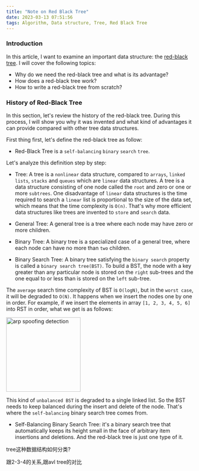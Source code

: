 ```yaml
---
title: "Note on Red Black Tree"
date: 2023-03-13 07:51:56
tags: Algorithm, Data structure, Tree, Red Black Tree
---
```


### Introduction

In this article, I want to examine an important data structure: the [red-black tree](https://en.wikipedia.org/wiki/Red%E2%80%93black_tree). I will cover the following topics:

- Why do we need the red-black tree and what is its advantage? 
- How does a red-black tree work?
- How to write a red-black tree from scratch? 

### History of Red-Black Tree

In this section, let's review the history of the red-black tree. During this process, I will show you why it was invented and what kind of advantages it can provide compared with other tree data structures. 

First thing first, let's define the red-black tree as follow: 

- Red-Black Tree is a `self-balancing` `binary` `search` `tree`. 

Let's analyze this definition step by step: 

- Tree: A tree is a `nonlinear` data structure, compared to `arrays`, `linked lists`, `stacks` and `queues` which are `linear` data structures. A tree is a data structure consisting of one node called the `root` and zero or one or more `subtrees`. One disadvantage of `linear` data structures is the time required to search a `linear` list is proportional to the size of the data set, which means that the time complexity is `O(n)`. That's why more efficient data structures like trees are invented to `store` and `search` data. 

- General Tree: A general tree is a tree where each node may have zero or more children. 

- Binary Tree: A binary tree is a specialized case of a general tree, where each node can have no more than `two` children. 

- Binary Search Tree: A binary tree satisfying the `binary search` property is called a `binary search tree(BST)`. To build a BST, the node with a key greater than any particular node is stored on the `right` sub-trees and the one equal to or less than is stored on the `left` sub-tree. 

The `average` search time complexity of BST is `O(logN)`, but in the `worst case`, it will be degraded to `O(N)`. It happens when we insert the nodes one by one in order. For example, if we insert the elements in array `[1, 2, 3, 4, 5, 6]` into RST in order, what we get is as follows: 

<img src="/images/bst-degraded.png" title="arp spoofing detection" width="200px" height="200px">

This kind of `unbalanced BST` is degraded to a single linked list. So the BST needs to keep balanced during the insert and delete of the node.  That's where the `self-balancing` binary search tree comes from. 

- Self-Balancing Binary Search Tree: it's a binary search tree that automatically keeps its height small in the face of arbitrary item insertions and deletions. And the red-black tree is just one type of it. 

tree这种数据结构如何分类?

跟2-3-4的关系,跟avl tree的对比

